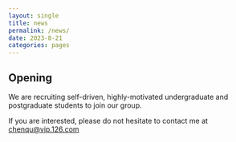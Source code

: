 ```yaml
---
layout: single
title: news
permalink: /news/
date: 2023-8-21
categories: pages
---
```

## Opening
We are recruiting self-driven, highly-motivated undergraduate and postgraduate students to join our group.

If you are interested, please do not hesitate to contact me at chenqu@vip.126.com

